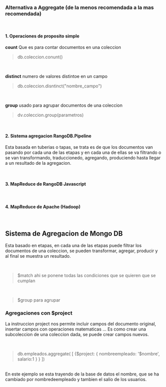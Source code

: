 ### Alternativa a Aggregate (de la menos recomendada a la mas recomendada)

</br>

#### 1. Operaciones de proposito simple

**count**  Que es para contar documentos en una coleccion
> db.coleccion.conunt()

</br>

**distinct** numero de valores distintoe en un campo
> db.coleccion.disntinct("nombre_campo")

</br>

**group** usado para agrupar documentos de una coleccion
> dv.coleccion.group(parametros)

</br>

#### 2. Sistema agregacion RangoDB.Pipeline
Esta basada en tuberias o  tapas, se trata es de que los documentos van pasando por cada una de las etapas y en cada una de ellas se va filtrando o se van transformando, traduccionedo, agregando, produciendo hasta llegar a un resultado de la agregacion.

</br>

#### 3. MapReduce de RangoDB Javascript

</br>

#### 4. MapReduce de Apache (Hadoop)

</br>

## Sistema de Agregacion de Mongo DB

Esta basado en etapas, en cada una de las etapas puede filtrar los documentos de una coleccion, se pueden transformar, agregar, producir y al final se muestra un resultado.

</br>

> $match
ahi se ponene todas las condiciones que se quieren que se cumplan

</br>

> $group
para agrupar  

### Agregaciones con $project 
La instruccion project nos permite incluir campos del documento original, insertar campos con operaciones matematicas ... Es como crear una subcoleccion de una coleccion dada, se puede crear campos nuevos.

</br>

> db.empleados.aggregate( [
> {$project:
>   {
>   nombreempleado: '$nombre',
>   salario:1
>   }
> }
> ])

</br>
En este ejemplo se esta trayendo de la base de datos el nombre, que se ha cambiado por nombredeempleado y tambien el salio de los usuarios.


